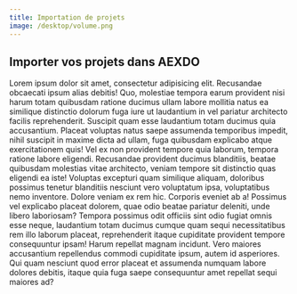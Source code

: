 ```yaml
---
title: Importation de projets
image: /desktop/volume.png
---
```

## Importer vos projets dans AEXDO

Lorem ipsum dolor sit amet, consectetur adipisicing elit. Recusandae obcaecati ipsum alias debitis! Quo, molestiae tempora earum provident nisi harum totam quibusdam ratione ducimus ullam labore mollitia natus ea similique distinctio dolorum fuga iure ut laudantium in vel pariatur architecto facilis reprehenderit. Suscipit quam esse laudantium totam ducimus quia accusantium. Placeat voluptas natus saepe assumenda temporibus impedit, nihil suscipit in maxime dicta ad ullam, fuga quibusdam explicabo atque exercitationem quis! Vel ex non provident tempore quia laborum, tempora ratione labore eligendi. Recusandae provident ducimus blanditiis, beatae quibusdam molestias vitae architecto, veniam tempore sit distinctio quas eligendi ea iste! Voluptas excepturi quam similique aliquam, doloribus possimus tenetur blanditiis nesciunt vero voluptatum ipsa, voluptatibus nemo inventore. Dolore veniam ex rem hic. Corporis eveniet ab a! Possimus vel explicabo placeat dolorem, quae odio beatae pariatur deleniti, unde libero laboriosam? Tempora possimus odit officiis sint odio fugiat omnis esse neque, laudantium totam ducimus cumque quam sequi necessitatibus rem illo laborum placeat, reprehenderit itaque cupiditate provident tempore consequuntur ipsam! Harum repellat magnam incidunt. Vero maiores accusantium repellendus commodi cupiditate ipsum, autem id asperiores. Qui quam nesciunt quod error placeat et assumenda numquam labore dolores debitis, itaque quia fuga saepe consequuntur amet repellat sequi maiores ad?
